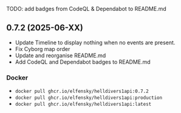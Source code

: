 TODO:
add badges from CodeQL & Dependabot to README.md

## 0.7.2 (2025-06-XX)

- Update Timeline to display nothing when no events are present.
- Fix Cyborg map order
- Update and reorganise README.md
- Add CodeQL and Dependabot badges to README.md

### Docker

- `docker pull ghcr.io/elfensky/helldivers1api:0.7.2`
- `docker pull ghcr.io/elfensky/helldivers1api:production`
- `docker pull ghcr.io/elfensky/helldivers1api:latest`
